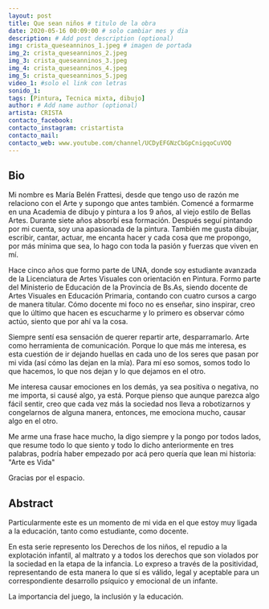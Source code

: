 ```yaml
---
layout: post
title: Que sean niños # titulo de la obra
date: 2020-05-16 00:09:00 # solo cambiar mes y dia
description: # Add post description (optional)
img: crista_queseanninos_1.jpeg # imagen de portada
img_2: crista_queseanninos_2.jpeg
img_3: crista_queseanninos_3.jpeg
img_4: crista_queseanninos_4.jpeg
img_5: crista_queseanninos_5.jpeg
video_1: #solo el link con letras
sonido_1:
tags: [Pintura, Tecnica mixta, dibujo]
author: # Add name author (optional)
artista: CRISTA
contacto_facebook: 
contacto_instagram: cristartista
contacto_mail: 
contacto_web: www.youtube.com/channel/UCDyEFGNzCbGpCnigqoCuVOQ
---
```


## Bio

Mi nombre es María Belén Frattesi, desde que tengo uso de razón me relaciono con el Arte y
supongo que antes también. Comencé a formarme en una Academia de dibujo y pintura a los 9
años, al viejo estilo de Bellas Artes. Durante siete años absorbí esa formación. Después seguí
pintando por mi cuenta, soy una apasionada de la pintura. También me gusta dibujar, escribir,
cantar, actuar, me encanta hacer y cada cosa que me propongo, por más mínima que sea, lo
hago con toda la pasión y fuerzas que viven en mí.


Hace cinco años que formo parte de UNA, donde soy estudiante avanzada de la Licenciatura de
Artes Visuales con orientación en Pintura. Formo parte del Ministerio de Educación de la
Provincia de Bs.As, siendo docente de Artes Visuales en Educación Primaria, contando con
cuatro cursos a cargo de manera titular. Cómo docente mi foco no es enseñar, sino inspirar,
creo que lo último que hacen es escucharme y lo primero es observar cómo actúo, siento que
por ahí va la cosa.


Siempre sentí esa sensación de querer repartir arte, desparramarlo. Arte como herramienta
de comunicación. Porque lo que más me interesa, es esta cuestión de ir dejando huellas en
cada uno de los seres que pasan por mi vida (así cómo las dejan en la mía). Para mí eso somos,
somos todo lo que hacemos, lo que nos dejan y lo que dejamos en el otro.


Me interesa causar emociones en los demás, ya sea positiva o negativa, no me importa, si
causé algo, ya está. Porque pienso que aunque parezca algo fácil sentir, creo que cada vez más
la sociedad nos lleva a robotizarnos y congelarnos de alguna manera, entonces, me emociona
mucho, causar algo en el otro.


Me arme una frase hace mucho, la digo siempre y la pongo por todos lados, que resume todo
lo que siento y todo lo dicho anteriormente en tres palabras, podría haber empezado por acá
pero quería que lean mi historia: "Arte es Vida"


Gracias por el espacio.

## Abstract

Particularmente este es un momento de mi vida en el que estoy muy ligada a la educación,
tanto como estudiante, como docente.


En esta serie represento los Derechos de los niños, el repudio a la explotación infantil, al
maltrato y a todos los derechos que son violados por la sociedad en la etapa de la infancia.
Lo expreso a través de la positividad, representando de esta manera lo que sí es válido, legal y
aceptable para un correspondiente desarrollo psíquico y emocional de un infante.

La importancia del juego, la inclusión y la educación.
